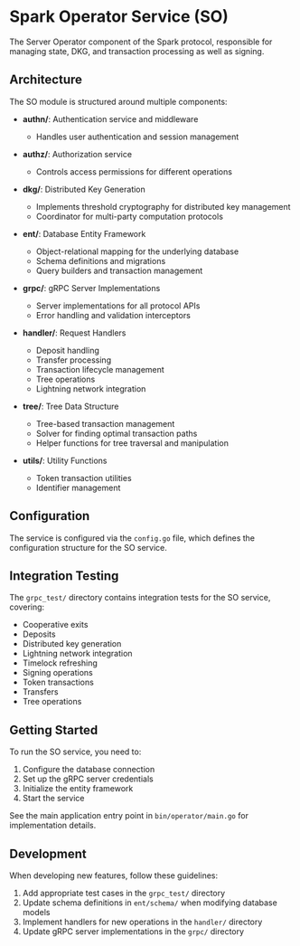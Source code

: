# Spark Operator Service (SO)

The Server Operator component of the Spark protocol, responsible for managing state, DKG, and transaction processing as well as signing.

## Architecture

The SO module is structured around multiple components:

- **authn/**: Authentication service and middleware
  - Handles user authentication and session management
- **authz/**: Authorization service

  - Controls access permissions for different operations

- **dkg/**: Distributed Key Generation

  - Implements threshold cryptography for distributed key management
  - Coordinator for multi-party computation protocols

- **ent/**: Database Entity Framework

  - Object-relational mapping for the underlying database
  - Schema definitions and migrations
  - Query builders and transaction management

- **grpc/**: gRPC Server Implementations

  - Server implementations for all protocol APIs
  - Error handling and validation interceptors

- **handler/**: Request Handlers

  - Deposit handling
  - Transfer processing
  - Transaction lifecycle management
  - Tree operations
  - Lightning network integration

- **tree/**: Tree Data Structure

  - Tree-based transaction management
  - Solver for finding optimal transaction paths
  - Helper functions for tree traversal and manipulation

- **utils/**: Utility Functions
  - Token transaction utilities
  - Identifier management

## Configuration

The service is configured via the `config.go` file, which defines the configuration structure for the SO service.

## Integration Testing

The `grpc_test/` directory contains integration tests for the SO service, covering:

- Cooperative exits
- Deposits
- Distributed key generation
- Lightning network integration
- Timelock refreshing
- Signing operations
- Token transactions
- Transfers
- Tree operations

## Getting Started

To run the SO service, you need to:

1. Configure the database connection
2. Set up the gRPC server credentials
3. Initialize the entity framework
4. Start the service

See the main application entry point in `bin/operator/main.go` for implementation details.

## Development

When developing new features, follow these guidelines:

1. Add appropriate test cases in the `grpc_test/` directory
2. Update schema definitions in `ent/schema/` when modifying database models
3. Implement handlers for new operations in the `handler/` directory
4. Update gRPC server implementations in the `grpc/` directory
